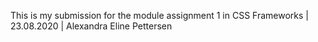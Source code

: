 This is my submission for the module assignment 1 in CSS Frameworks | 23.08.2020 | Alexandra Eline Pettersen

